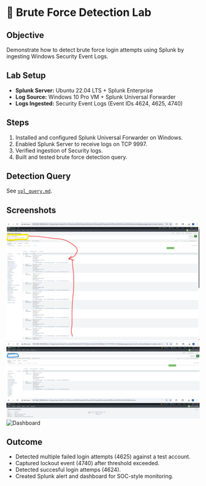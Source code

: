 # 🔎 Brute Force Detection Lab

## Objective
Demonstrate how to detect brute force login attempts using Splunk by ingesting Windows Security Event Logs.

## Lab Setup
- **Splunk Server:** Ubuntu 22.04 LTS + Splunk Enterprise
- **Log Source:** Windows 10 Pro VM + Splunk Universal Forwarder
- **Logs Ingested:** Security Event Logs (Event IDs 4624, 4625, 4740)

## Steps
1. Installed and configured Splunk Universal Forwarder on Windows.
2. Enabled Splunk Server to receive logs on TCP 9997.
3. Verified ingestion of Security logs.
4. Built and tested brute force detection query.

## Detection Query
See [`spl_query.md`](./spl_query.md).

## Screenshots
![Search Results](./search_result.png)
![Search Results](./lockout_result.png)
![Alert Setup](./ReportAlert.png)
![Dashboard](./dashboard.png)



## Outcome
- Detected multiple failed login attempts (4625) against a test account.
- Captured lockout event (4740) after threshold exceeded.
- Detected succesful login attemps (4624).
- Created Splunk alert and dashboard for SOC-style monitoring.
